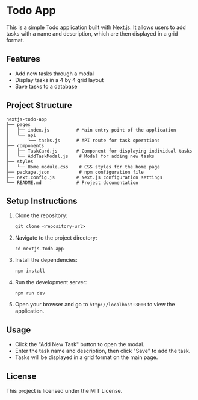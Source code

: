 #  Todo App

This is a simple Todo application built with Next.js. It allows users to add tasks with a name and description, which are then displayed in a grid format.

## Features

- Add new tasks through a modal
- Display tasks in a 4 by 4 grid layout
- Save tasks to a database

## Project Structure

```
nextjs-todo-app
├── pages
│   ├── index.js          # Main entry point of the application
│   └── api
│       └── tasks.js      # API route for task operations
├── components
│   ├── TaskCard.js       # Component for displaying individual tasks
│   └── AddTaskModal.js    # Modal for adding new tasks
├── styles
│   └── Home.module.css    # CSS styles for the home page
├── package.json           # npm configuration file
├── next.config.js        # Next.js configuration settings
└── README.md             # Project documentation
```

## Setup Instructions

1. Clone the repository:
   ```
   git clone <repository-url>
   ```

2. Navigate to the project directory:
   ```
   cd nextjs-todo-app
   ```

3. Install the dependencies:
   ```
   npm install
   ```

4. Run the development server:
   ```
   npm run dev
   ```

5. Open your browser and go to `http://localhost:3000` to view the application.

## Usage

- Click the "Add New Task" button to open the modal.
- Enter the task name and description, then click "Save" to add the task.
- Tasks will be displayed in a grid format on the main page.

## License

This project is licensed under the MIT License.